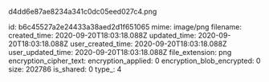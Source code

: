 d4dd6e87ae8234a341c0dc05eed027c4.png

id: b6c45527a2e24433a38aed2d1f651065
mime: image/png
filename: 
created_time: 2020-09-20T18:03:18.088Z
updated_time: 2020-09-20T18:03:18.088Z
user_created_time: 2020-09-20T18:03:18.088Z
user_updated_time: 2020-09-20T18:03:18.088Z
file_extension: png
encryption_cipher_text: 
encryption_applied: 0
encryption_blob_encrypted: 0
size: 202786
is_shared: 0
type_: 4